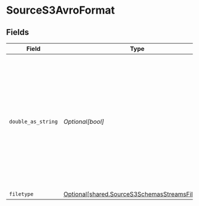 # SourceS3AvroFormat


## Fields

| Field                                                                                                                                                                                                    | Type                                                                                                                                                                                                     | Required                                                                                                                                                                                                 | Description                                                                                                                                                                                              |
| -------------------------------------------------------------------------------------------------------------------------------------------------------------------------------------------------------- | -------------------------------------------------------------------------------------------------------------------------------------------------------------------------------------------------------- | -------------------------------------------------------------------------------------------------------------------------------------------------------------------------------------------------------- | -------------------------------------------------------------------------------------------------------------------------------------------------------------------------------------------------------- |
| `double_as_string`                                                                                                                                                                                       | *Optional[bool]*                                                                                                                                                                                         | :heavy_minus_sign:                                                                                                                                                                                       | Whether to convert double fields to strings. This is recommended if you have decimal numbers with a high degree of precision because there can be a loss precision when handling floating point numbers. |
| `filetype`                                                                                                                                                                                               | [Optional[shared.SourceS3SchemasStreamsFiletype]](../../models/shared/sources3schemasstreamsfiletype.md)                                                                                                 | :heavy_minus_sign:                                                                                                                                                                                       | N/A                                                                                                                                                                                                      |